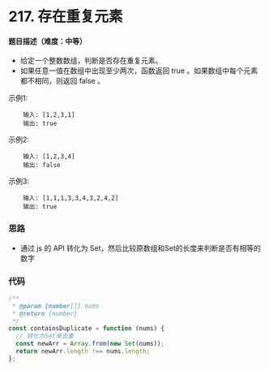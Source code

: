 <!--
 * @Author: your name
 * @Date: 2020-03-02 21:49:13
 * @LastEditTime: 2020-07-25 17:22:15
 * @LastEditors: Please set LastEditors
 * @Description: In User Settings Edit
 * @FilePath: /leetcode_fe/268_缺失数字.md
 -->
# 217. 存在重复元素

#### 题目描述（难度：中等）
+ 给定一个整数数组，判断是否存在重复元素。
+ 如果任意一值在数组中出现至少两次，函数返回 true 。如果数组中每个元素都不相同，则返回 false 。

示例1:
```
    输入: [1,2,3,1]
    输出: true
```

示例2:
```
    输入: [1,2,3,4]
    输出: false
```

示例3:
```
    输入: [1,1,1,3,3,4,3,2,4,2]
    输出: true
```

### 思路
+ 通过 js 的 API 转化为 Set，然后比较原数组和Set的长度来判断是否有相等的数字

### 代码

```javascript
/**
 * @param {number[]} nums
 * @return {number}
 */
const containsDuplicate = function (nums) {
  // 转化为Set来去重
  const newArr = Array.from(new Set(nums));
  return newArr.length !== nums.length;
};
```



